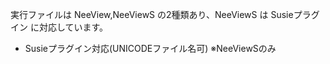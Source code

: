   実行ファイルは NeeView,NeeViewS の2種類あり、NeeViewS は Susieプラグイン に対応しています。

  * Susieプラグイン対応(UNICODEファイル名可) ※NeeViewSのみ
